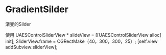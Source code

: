 # GradientSilder
渐变的Silder

使用
  UAESControlSliderView * slideView = [[UAESControlSliderView alloc] init];
    SliderView.frame = CGRectMake（40，300，300，25）;
    [self.view addSubview:sliderView];
